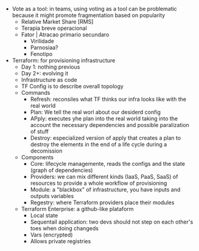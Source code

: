- Vote as a tool: in teams, using voting as a tool can be problematic because it might promote fragmentation based on popularity
	- Relative Market Share [RMS]
	- Terapia breve operacional
	- Fator | Atracao primario secundaro
		- Virilidade
		- Parnosiaa?
		- Fenotipo
- Terraform: for provisioning infrastructure
	- Day 1: nothing previous
	- Day 2+: evolving it
	- Infrastructure as code
	- TF Config is to describe overall topology
	- Commands
		- Refresh: reconsiles what TF thinks our infra looks like with the real world
		- Plan: We tell the real worl about our desiderd config
		- APply: executes yhe plan into the real world taking into the account the necessary dependencies and possible paralization of stuff
		- Destroy: especialized version of apply that creates a plan to destroy the elements in the end of a life cycle during a decomission
	- Components
		- Core: lifecycle managemente, reads the configs and the state (graph of dependencies)
		- Providers: we can mix different kinds (IaaS, PaaS, SaaS) of resources to provide a whole workflow of provisioning
		- Module: a "blackbox" of infrastructure, you have inputs and outputs variables
		- Regestry: where Terraform providers place their modules
	- Terraform Enterprise: a github-like plataform
		- Local state
		- Sequentail application: two devs should not step on each other's toes when doing changeds
		- Vars (encrypted)
		- Allows private registries